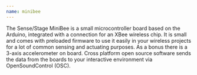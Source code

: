 ```yaml
---
name: minibee
---
```


The Sense/Stage MiniBee is a small microcontroller board based on the Arduino, integrated with a connection for an XBee wireless chip. It is small and comes with preloaded firmware to use it easily in your wireless projects for a lot of common sensing and actuating purposes. As a bonus there is a 3-axis accelerometer on board. Cross platform open source software sends the data from the boards to your interactive environment via OpenSoundControl (OSC).
